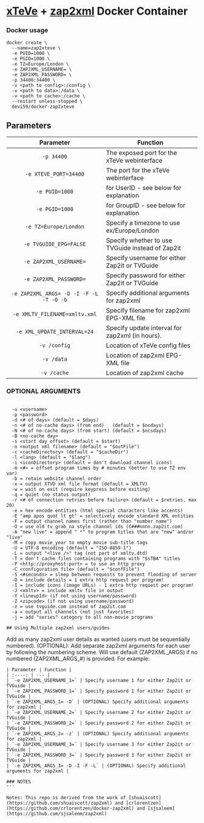 # [xTeVe](https://xteve.de/) + [zap2xml](http://zap2xml.awardspace.info/) Docker Container

### Docker usage
```
docker create \
  --name=zap2xteve \
  -e PUID=1000 \
  -e PGID=1000 \
  -e TZ=Europe/London \
  -e ZAP2XML_USERNAME= \
  -e ZAP2XML_PASSWORD= \
  -p 34400:34400 \
  -v <path to config>:/config \
  -v <path to data>:/data \
  -v <path to cache>:/cache \
  --restart unless-stopped \
  devi59/docker-zap2xteve
```

## Parameters
| Parameter | Function |
| :----: | --- |
| `-p 34400` | The exposed port for the xTeVe webinterface |
| `-e XTEVE_PORT=34400` | The port for the xTeVe webinterface |
| `-e PUID=1000` | for UserID - see below for explanation |
| `-e PGID=1000` | for GroupID - see below for explanation |
| `-e TZ=Europe/London` | Specify a timezone to use ex/Europe/London |
| `-e TVGUIDE_EPG=FALSE` | Specify whether to use TVGuide instead of Zap2it |
| `-e ZAP2XML_USERNAME=` | Specify username for either Zap2it or TVGuide |
| `-e ZAP2XML_PASSWORD=` | Specify password for either Zap2it or TVGuide |
| `-e ZAP2XML_ARGS= -D -I -F -L -T -O -b` | Specify additional arguments for zap2xml |
| `-e XMLTV_FILENAME=xmltv.xml` | Specify filename for zap2xml EPG-XML file |
| `-e XML_UPDATE_INTERVAL=24` | Specify update interval for zap2xml (in hours). |
| `-v /config` | Location of xTeVe config files |
| `-v /data` | Location of zap2xml EPG-XML file |
| `-v /cache` | Location of zap2xml cache |

### OPTIONAL ARGUMENTS
```

  -u <username>
  -p <password>
  -d <# of days> (default = $days)
  -n <# of no-cache days> (from end)   (default = $ncdays)
  -N <# of no-cache days> (from start) (default = $ncsdays)
  -B <no-cache day>
  -s <start day offset> (default = $start)
  -o <output xml filename> (default = "$outFile")
  -c <cacheDirectory> (default = "$cacheDir")
  -l <lang> (default = "$lang")
  -i <iconDirectory> (default = don't download channel icons)
  -m <#> = offset program times by # minutes (better to use TZ env var)
  -b = retain website channel order
  -x = output XTVD xml file format (default = XMLTV)
  -w = wait on exit (require keypress before exiting)
  -q = quiet (no status output)
  -r <# of connection retries before failure> (default = $retries, max 20)
  -e = hex encode entities (html special characters like accents)
  -E "amp apos quot lt gt" = selectively encode standard XML entities
  -F = output channel names first (rather than "number name")
  -O = use old tv_grab_na style channel ids (C###nnnn.zap2it.com)
  -A "new live" = append " *" to program titles that are "new" and/or "live"
  -M = copy movie_year to empty movie sub-title tags
  -U = UTF-8 encoding (default = "ISO-8859-1")
  -L = output "<live />" tag (not part of xmltv.dtd)
  -T = don't cache files containing programs with "$sTBA" titles 
  -P <http://proxyhost:port> = to use an http proxy
  -C <configuration file> (default = "$confFile")
  -S <#seconds> = sleep between requests to prevent flooding of server 
  -D = include details = 1 extra http request per program!
  -I = include icons (image URLs) - 1 extra http request per program!
  -J <xmltv> = include xmltv file in output
  -Y <lineupId> (if not using username/password)
  -Z <zipcode> (if not using username/password)
  -z = use tvguide.com instead of zap2it.com
  -a = output all channels (not just favorites) 
  -j = add "series" category to all non-movie programs

## Using Multiple zap2xml users/guides
```
Add as many zap2xml user details as wanted (users must be sequentially numbered). 
(OPTIONAL): Add separate zap2xml arguments for each user by following the numbering scheme.  Will use default (ZAP2XML_ARGS) if no numbered (ZAP2XML_ARGS_#) is provided.
For example:
```
| Parameter | Function |
| :----: | --- |
| `-e ZAP2XML_USERNAME_1=` | Specify username 1 for either Zap2it or TVGuide |
| `-e ZAP2XML_PASSWORD_1=` | Specify password 1 for either Zap2it or TVGuide |
| `-e ZAP2XML_ARGS_1= -D` | (OPTIONAL) Specify additional arguments for zap2xml |
| `-e ZAP2XML_USERNAME_2=` | Specify username 2 for either Zap2it or TVGuide |
| `-e ZAP2XML_PASSWORD_2=` | Specify password 2 for either Zap2it or TVGuide |
| `-e ZAP2XML_ARGS_2= -z` | (OPTIONAL) Specify additional arguments for zap2xml |
| `-e ZAP2XML_USERNAME_3=` | Specify username 3 for either Zap2it or TVGuide |
| `-e ZAP2XML_PASSWORD_3=` | Specify password 3 for either Zap2it or TVGuide |
| `-e ZAP2XML_ARGS_3= -D -I -F -L` | (OPTIONAL) Specify additional arguments for zap2xml |

### NOTES
'''

Notes: This repo is derived from the work of [shuaiscott] (https://github.com/shuaiscott/zap2xml) and [crlorentzen] (https://github.com/crlorentzen/docker-zap2xml) and [sjsaleem] (https://github.com/sjsaleem/zap2xml)
